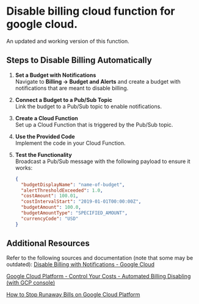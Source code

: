 # Disable billing cloud function for google cloud.

An updated and working version of this function.

## Steps to Disable Billing Automatically

1. **Set a Budget with Notifications**  
   Navigate to **Billing -> Budget and Alerts** and create a budget with notifications that are meant to disable billing.

2. **Connect a Budget to a Pub/Sub Topic**  
   Link the budget to a Pub/Sub topic to enable notifications.

3. **Create a Cloud Function**  
   Set up a Cloud Function that is triggered by the Pub/Sub topic.

4. **Use the Provided Code**  
   Implement the code in your Cloud Function.

5. **Test the Functionality**  
   Broadcast a Pub/Sub message with the following payload to ensure it works:

   ```json
   {
     "budgetDisplayName": "name-of-budget",
     "alertThresholdExceeded": 1.0,
     "costAmount": 100.01,
     "costIntervalStart": "2019-01-01T00:00:00Z",
     "budgetAmount": 100.0,
     "budgetAmountType": "SPECIFIED_AMOUNT",
     "currencyCode": "USD"
   }
   ```

## Additional Resources

Refer to the following sources and documentation (note that some may be outdated):
[Disable Billing with Notifications - Google Cloud](https://cloud.google.com/billing/docs/how-to/disable-billing-with-notifications#limitations)

[Google Cloud Platform - Control Your Costs - Automated Billing Disabling (with GCP console)](https://www.youtube.com/watch?v=51dwW1j7pho)

[How to Stop Runaway Bills on Google Cloud Platform](https://www.youtube.com/watch?v=KiTg8RPpGG4)
